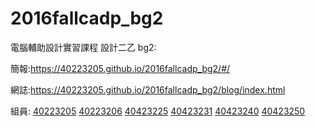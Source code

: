 # 2016fallcadp_bg2

電腦輔助設計實習課程 設計二乙  bg2:

簡報:https://40223205.github.io/2016fallcadp_bg2/#/

網誌:https://40223205.github.io/2016fallcadp_bg2/blog/index.html

組員:
<a href="https://40223205.github.io/2016fallcadp_bg2/40223205/#/">40223205</a>
<a href="https://s40223206.github.io/2016fallcadp_bg2/40223206/#/">40223206</a>
<a href="https://40423225.github.io/2016fallcadp_bg2/40423225/#/">40423225</a>
<a href="https://40423231.github.io/2016fallcadp_bg2/40423231/#/">40423231</a>
<a href="https://40423240.github.io/2016fallcadp_bg2/40423240/#/">40423240</a>
<a href="https://40423250.github.io/2016fallcadp_bg2/40423250/#/">40423250</a>
